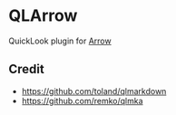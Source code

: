 # QLArrow

QuickLook plugin for [Arrow](https://arrow.apache.org/)

## Credit

- https://github.com/toland/qlmarkdown
- https://github.com/remko/qlmka
